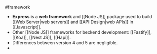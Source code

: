 #framework
- **Express** is a **web framework** and [[Node JS]] package used to build [[Web Server|web servers]] and [[API Design|web APIs]] in [[Javascript]].
- Other [[Node JS]] frameworks for beckend development: [[Fastify]], [[Koa]], [[Nest JS]], [[Hapi]].
- Differences between version 4 and 5 are negligible.
- 